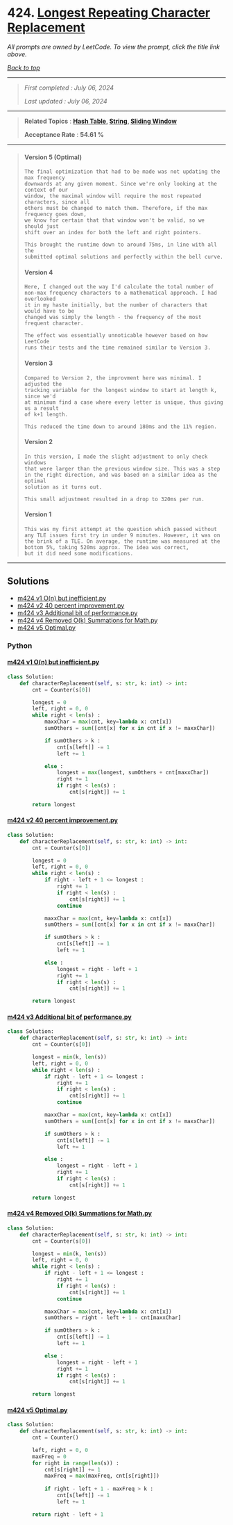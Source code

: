 # 424. [Longest Repeating Character Replacement](<https://leetcode.com/problems/longest-repeating-character-replacement>)

*All prompts are owned by LeetCode. To view the prompt, click the title link above.*

*[Back to top](<../README.md>)*

------

> *First completed : July 06, 2024*
>
> *Last updated : July 06, 2024*

------

> **Related Topics** : **[Hash Table](<by_topic/Hash Table.md>), [String](<by_topic/String.md>), [Sliding Window](<by_topic/Sliding Window.md>)**
>
> **Acceptance Rate** : **54.61 %**

------

> #### Version 5 (Optimal)
> ```
> The final optimization that had to be made was not updating the max frequency
> downwards at any given moment. Since we're only looking at the context of our
> window, the maximal window will require the most repeated characters, since all
> others must be changed to match them. Therefore, if the max frequency goes down,
> we know for certain that that window won't be valid, so we should just 
> shift over an index for both the left and right pointers.
> 
> This brought the runtime down to around 75ms, in line with all the 
> submitted optimal solutions and perfectly within the bell curve.
> ```
> 
> #### Version 4
> ```
> Here, I changed out the way I'd calculate the total number of 
> non-max frequency characters to a mathematical approach. I had overlooked 
> it in my haste initially, but the number of characters that would have to be 
> changed was simply the length - the frequency of the most frequent character.
> 
> The effect was essentially unnoticable however based on how LeetCode 
> runs their tests and the time remained similar to Version 3.
> ```
> 
> #### Version 3
> ```
> Compared to Version 2, the improvment here was minimal. I adjusted the 
> tracking variable for the longest window to start at length k, since we'd 
> at minimum find a case where every letter is unique, thus giving us a result
> of k+1 length.
> 
> This reduced the time down to around 180ms and the 11% region.
> ```
> 
> #### Version 2
> ```
> In this version, I made the slight adjustment to only check windows
> that were larger than the previous window size. This was a step
> in the right direction, and was based on a similar idea as the optimal 
> solution as it turns out.
> 
> This small adjustment resulted in a drop to 320ms per run.
> ```
> 
> #### Version 1
> ```
> This was my first attempt at the question which passed without 
> any TLE issues first try in under 9 minutes. However, it was on 
> the brink of a TLE. On average, the runtime was measured at the 
> bottom 5%, taking 520ms approx. The idea was correct, 
> but it did need some modifications.
> ```

------

## Solutions

- [m424 v1 O(n) but inefficient.py](<../my-submissions/m424 v1 O(n) but inefficient.py>)
- [m424 v2 40 percent improvement.py](<../my-submissions/m424 v2 40 percent improvement.py>)
- [m424 v3 Additional bit of performance.py](<../my-submissions/m424 v3 Additional bit of performance.py>)
- [m424 v4  Removed O(k) Summations for Math.py](<../my-submissions/m424 v4  Removed O(k) Summations for Math.py>)
- [m424 v5 Optimal.py](<../my-submissions/m424 v5 Optimal.py>)
### Python
#### [m424 v1 O(n) but inefficient.py](<../my-submissions/m424 v1 O(n) but inefficient.py>)
```Python
class Solution:
    def characterReplacement(self, s: str, k: int) -> int:
        cnt = Counter(s[0])

        longest = 0
        left, right = 0, 0
        while right < len(s) :
            maxxChar = max(cnt, key=lambda x: cnt[x])
            sumOthers = sum([cnt[x] for x in cnt if x != maxxChar])

            if sumOthers > k :
                cnt[s[left]] -= 1
                left += 1

            else :
                longest = max(longest, sumOthers + cnt[maxxChar])
                right += 1
                if right < len(s) :
                    cnt[s[right]] += 1

        return longest
```

#### [m424 v2 40 percent improvement.py](<../my-submissions/m424 v2 40 percent improvement.py>)
```Python
class Solution:
    def characterReplacement(self, s: str, k: int) -> int:
        cnt = Counter(s[0])

        longest = 0
        left, right = 0, 0
        while right < len(s) :
            if right - left + 1 <= longest :
                right += 1
                if right < len(s) :
                    cnt[s[right]] += 1
                continue

            maxxChar = max(cnt, key=lambda x: cnt[x])
            sumOthers = sum([cnt[x] for x in cnt if x != maxxChar])

            if sumOthers > k :
                cnt[s[left]] -= 1
                left += 1

            else :
                longest = right - left + 1
                right += 1
                if right < len(s) :
                    cnt[s[right]] += 1

        return longest
```

#### [m424 v3 Additional bit of performance.py](<../my-submissions/m424 v3 Additional bit of performance.py>)
```Python
class Solution:
    def characterReplacement(self, s: str, k: int) -> int:
        cnt = Counter(s[0])

        longest = min(k, len(s))
        left, right = 0, 0
        while right < len(s) :
            if right - left + 1 <= longest :
                right += 1
                if right < len(s) :
                    cnt[s[right]] += 1
                continue

            maxxChar = max(cnt, key=lambda x: cnt[x])
            sumOthers = sum([cnt[x] for x in cnt if x != maxxChar])

            if sumOthers > k :
                cnt[s[left]] -= 1
                left += 1

            else :
                longest = right - left + 1
                right += 1
                if right < len(s) :
                    cnt[s[right]] += 1

        return longest
```

#### [m424 v4  Removed O(k) Summations for Math.py](<../my-submissions/m424 v4  Removed O(k) Summations for Math.py>)
```Python
class Solution:
    def characterReplacement(self, s: str, k: int) -> int:
        cnt = Counter(s[0])

        longest = min(k, len(s))
        left, right = 0, 0
        while right < len(s) :
            if right - left + 1 <= longest :
                right += 1
                if right < len(s) :
                    cnt[s[right]] += 1
                continue

            maxxChar = max(cnt, key=lambda x: cnt[x])
            sumOthers = right - left + 1 - cnt[maxxChar]

            if sumOthers > k :
                cnt[s[left]] -= 1
                left += 1

            else :
                longest = right - left + 1
                right += 1
                if right < len(s) :
                    cnt[s[right]] += 1

        return longest
```

#### [m424 v5 Optimal.py](<../my-submissions/m424 v5 Optimal.py>)
```Python
class Solution:
    def characterReplacement(self, s: str, k: int) -> int:
        cnt = Counter()

        left, right = 0, 0
        maxFreq = 0
        for right in range(len(s)) :
            cnt[s[right]] += 1
            maxFreq = max(maxFreq, cnt[s[right]])
            
            if right - left + 1 - maxFreq > k :
                cnt[s[left]] -= 1
                left += 1

        return right - left + 1
```

